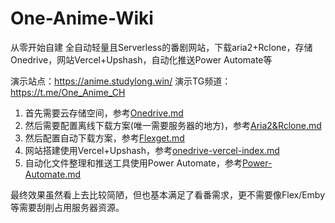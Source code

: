 # One-Anime-Wiki
从零开始自建 全自动轻量且Serverless的番剧网站，下载aria2+Rclone，存储Onedrive，网站Vercel+Upshash，自动化推送Power Automate等

演示站点：https://anime.studylong.win/
演示TG频道：https://t.me/One_Anime_CH

1. 首先需要云存储空间，参考[Onedrive.md](Onedrive.md)
2. 然后需要配置离线下载方案(唯一需要服务器的地方)，参考[Aria2&Rclone.md](Aria2&Rclone.md)
3. 然后配置自动下载方案，参考[Flexget.md](Flexget.md)
4. 网站搭建使用Vercel+Upshash，参考[onedrive-vercel-index.md](onedrive-vercel-index.md)
5. 自动化文件整理和推送工具使用Power Automate，参考[Power-Automate.md](Power-Automate.md)

最终效果虽然看上去比较简陋，但也基本满足了看番需求，更不需要像Flex/Emby等需要刮削占用服务器资源。